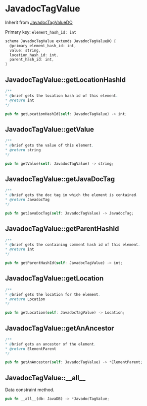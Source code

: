 # JavadocTagValue

Inherit from [JavadocTagValueDO](./JavadocTagValueDO.md)

Primary key: `element_hash_id: int`

```rust
schema JavadocTagValue extends JavadocTagValueDO {
  @primary element_hash_id: int,
  value: string,
  location_hash_id: int,
  parent_hash_id: int,
}
```
## JavadocTagValue::getLocationHashId

```java
/**
* @brief gets the location hash id of this element.
* @return int
*/
```
```rust
pub fn getLocationHashId(self: JavadocTagValue) -> int;
```
## JavadocTagValue::getValue

```java
/**
* @brief gets the value of this element.
* @return string
*/
```
```rust
pub fn getValue(self: JavadocTagValue) -> string;
```
## JavadocTagValue::getJavaDocTag

```java
/**
* @brief gets the doc tag in which the element is contained.
* @return JavadocTag 
*/
```
```rust
pub fn getJavaDocTag(self: JavadocTagValue) -> JavadocTag;
```
## JavadocTagValue::getParentHashId

```java
/**
* @brief gets the containing comment hash id of this element.
* @return int
*/
```
```rust
pub fn getParentHashId(self: JavadocTagValue) -> int;
```
## JavadocTagValue::getLocation

```java
/**
* @brief gets the location for the element.
* @return Location
*/
```
```rust
pub fn getLocation(self: JavadocTagValue) -> Location;
```
## JavadocTagValue::getAnAncestor

```java
/**
* @brief gets an ancestor of the element.
* @return ElementParent 
*/
```
```rust
pub fn getAnAncestor(self: JavadocTagValue) -> *ElementParent;
```
## JavadocTagValue::\_\_all\_\_

Data constraint method.

```rust
pub fn __all__(db: JavaDB) -> *JavadocTagValue;
```
